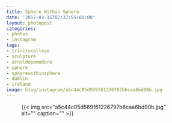 ```yaml
---
title: Sphere Within Sphere
date: '2017-03-15T07:37:55+00:00'
layout: photopost
categories:
- photos
- instagram
tags:
- trinitycollege
- sculpture
- arnaldopomodoro
- sphere
- spherewithinsphere
- dublin
- ireland
image: blog/instagram/a5c44c05d569f61226797b6caa6bd90b.jpg
---
```


<figure class="photo photo--square">
  {{< img src="a5c44c05d569f61226797b6caa6bd90b.jpg" alt="" caption="" >}}

</figure>



